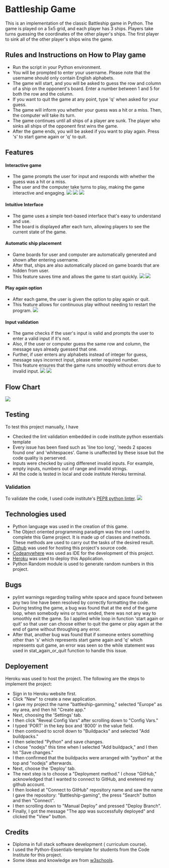 # Battleship Game

This is an implementation of the classic Battleship game in Python. The game is played on a 5x5 grid, and each player has 3 ships. Players take turns guessing the coordinates of the other player's ships. The first player to sink all of the other player's ships wins the game.

## Rules and Instructions on How to Play game

- Run the script in your Python environment.
- You will be prompted to enter your username. Please note that the username should only contain English   alphabets.
- The game will start, and you will be asked to guess the row and column of a ship on the opponent's board. Enter a number between 1 and 5 for both the row and the column.
- If you want to quit the game at any point, type 'q' when asked for your guess.
- The game will inform you whether your guess was a hit or a miss. Then, the computer will take its turn.
- The game continues until all ships of a player are sunk. The player who sinks all ships of the opponent first wins the game.
- After the game ends, you will be asked if you want to play again. Press 's' to start game again or 'q' to quit.

## Features

#### Interactive game
- The game prompts the user for input and responds with whether the guess was a hit or a miss.
- The user and the computer take turns to play, making the game interactive and engaging.
![](../Battleship-gaming/documentation/interactive_game_1.png)
![](../Battleship-gaming/documentation/interactive_game_2.png)
![](../Battleship-gaming/documentation/interactive_game_3.png)
#### Intuitive Interface
- The game uses a simple text-based interface that's easy to understand and use.
- The board is displayed after each turn, allowing players to see the current state of the game.
#### Automatic ship placement
- Game boards for user and computer are automatically generated and shown after entering username.
- After that, ships are also automatically placed on game boards that are hidden from user. 
- This feature saves time and allows the game to start quickly.
![](../Battleship-gaming/documentation/automatic_ship_placement_1.png)
![](../Battleship-gaming/documentation/automatic_ship_placement_2.png)
#### Play again option
- After each game, the user is given the option to play again or quit.
- This feature allows for continuous play without needing to restart the program.
![](../Battleship-gaming/documentation/play_again.png)
#### Input validation
- The game checks if the user's input is valid and prompts the user to enter a valid input if it's not.
- Also, if the user or computer guess the same row and column, the message says already guessed that one.
- Further, if user enters any alphabets instead of integer for guess, message says incorrect input,
 please enter required number.
- This feature ensures that the game runs smoothly without errors due to invalid input.
![](../Battleship-gaming/documentation/input_validation_1.png)
![](../Battleship-gaming/documentation/input_validation_2.png)


## Flow Chart
![](../Battleship-gaming/documentation/flow_chart.png)

## Testing

To test this project manually, I have
- Checked the lint validation embedded in code institute python essentials template
- Every issue has been fixed such as 'line too long', 'needs 2 spaces found one' and 'whitespaces'. Game is unaffected by these issue but the code quality is perserved.
- Inputs were checked by using differenet invalid inputs. For example, empty inputs, numbers out of range and invalid strings.
- All the code is tested in local and code institute Heroku terminal.

### Validation
To validate the code, I used code institute's [PEP8 python linter](https://pep8ci.herokuapp.com/).
![](../Battleship-gaming/documentation/code_validation.png)
## Technologies used
- Python language was used in the creation of this game.
- The Object oriented programming paradigm was the one I used to complete this Game project. It is made up of classes and methods. These methods are used to carry out the tasks of the desired result.
- [Github](https://github.com/) was used for hosting this project's source code.
- [Codeanywhere](https://codeanywhere.com/) was used as IDE for the development of this project.
- [Heroku](https://www.heroku.com/) was used to deploy this Application.
- Python Random module is used to generate random numbers in this project.

## Bugs
- pylint warnings regarding trailing white space and space found between any two line have been resolved by correctly formatting the code.
- During testing the game, a bug was found that at the end of the game loop, when somebody wins or turns ended, there was not any way to smoothly exit the game. So I applied while loop in function 'start again or quit' so that user can choose either to quit the game or play again at the end of game without throughing any error.
- After that, another bug was found that if someone enters something other than 's' which represents start game again and 'q' which represents quit game, an error was seen so the while statement was used in stat_again_or_quit function to handle this issue.

## Deployement
Heroku was used to host the project. The following are the steps to implement the project:

- Sign in to Heroku website first.
- Click "New" to create a new application.
- I gave my project the name "battleship-gamming," selected "Europe" as my area, and then hit "Create app."
- Next, choosing the 'Settings' tab.
- I then click "Reveal Config Vars" after scrolling down to "Config Vars."
- I typed 'PORT' in the key box and '8000' in the value field.
- I then continued to scroll down to "Buildpacks" and selected "Add buildpacks."
- I then selected "Python" and save changes.
- I chose "nodejs" this time when I selected "Add buildpack," and I then hit "Save changes."
- I then confirmed that the buildpacks were arranged with "python" at the top and "nodejs" afterwards.
- Next, choose the 'Deploy' tab.
- The next step is to choose a "Deployment method." I chose "GitHub," acknowledged that I wanted to connect to GitHub, and enetered my github account.
- I then looked at "Connect to GitHub" repository name and saw the name I gave the repository: "Battleship-gaming", the press "Search" button and then "Connect".
- I then scrolling down to "Manual Deploy" and pressed "Deploy Branch".
- Finally, I got the message "The app was successfully deployed" and  clicked the "View" button.

## Credits
-  Diploma in full stack software development ( curriculum course).
- I used the Python-Essentials-template for students from the Code Institute for this project.
- Some ideas and knowledge are from [w3schools](https://www.w3schools.com/).

